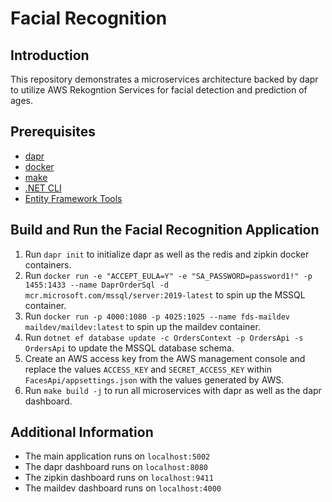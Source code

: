 # Facial Recognition

## Introduction

This repository demonstrates a microservices architecture backed by dapr to utilize 
AWS Rekogntion Services for facial detection and prediction of ages.

## Prerequisites

- [dapr](https://docs.dapr.io/getting-started/install-dapr-cli/)
- [docker](https://docs.docker.com/get-docker/)
- [make](https://gnuwin32.sourceforge.net/packages/make.htm)
- [.NET CLI](https://learn.microsoft.com/en-us/dotnet/core/tools/)
- [Entity Framework Tools](https://learn.microsoft.com/en-us/ef/core/cli/dotnet)

## Build and Run the Facial Recognition Application

1. Run `dapr init` to initialize dapr as well as the redis and zipkin docker containers.
2. Run `docker run -e "ACCEPT_EULA=Y" -e "SA_PASSWORD=password1!" -p 1455:1433 --name DaprOrderSql -d mcr.microsoft.com/mssql/server:2019-latest` to spin up the MSSQL container.
3. Run `docker run -p 4000:1080 -p 4025:1025 --name fds-maildev maildev/maildev:latest` to spin up the maildev container.
4. Run `dotnet ef database update -c OrdersContext -p OrdersApi -s OrdersApi` to update the MSSQL database schema.
5. Create an AWS access key from the AWS management console and replace the values `ACCESS_KEY` and `SECRET_ACCESS_KEY` within `FacesApi/appsettings.json` with the values generated by AWS.
6. Run `make build -j` to run all microservices with dapr as well as the dapr dashboard.

## Additional Information

- The main application runs on `localhost:5002`
- The dapr dashboard runs on `localhost:8080`
- The zipkin dashboard runs on `localhost:9411`
- The maildev dashboard runs on `localhost:4000`
